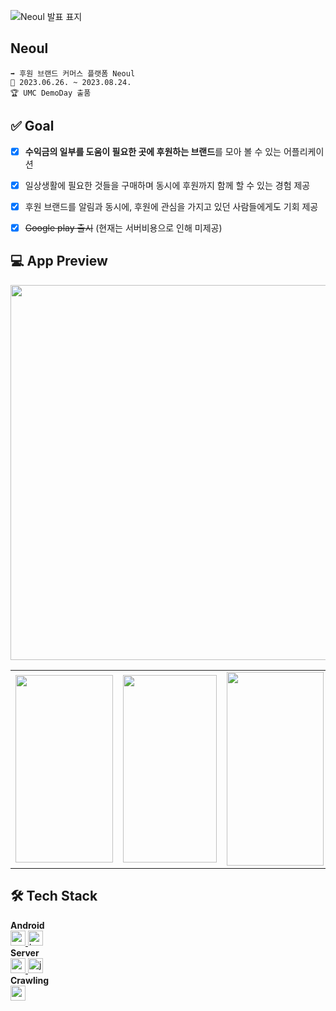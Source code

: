 
![Neoul 발표 표지](https://user-images.githubusercontent.com/92140163/266815180-4d1f5320-de3b-4e61-b4bf-6a5b9a469c61.png)

## Neoul
```
➡️ 후원 브랜드 커머스 플랫폼 Neoul
📆 2023.06.26. ~ 2023.08.24.
🏆 UMC DemoDay 출품
```


## ✅ Goal
- [x] **수익금의 일부를 도움이 필요한 곳에 후원하는 브랜드**를 모아 볼 수 있는 어플리케이션
- [x] 일상생활에 필요한 것들을 구매하며 동시에 후원까지 함께 할 수 있는 경험 제공
- [x] 후원 브랜드를 알림과 동시에, 후원에 관심을 가지고 있던 사람들에게도 기회 제공
- [x] ~~Google play 출시~~ (현재는 서버비용으로 인해 미제공)


## 💻 App Preview
<img src="https://user-images.githubusercontent.com/92140163/266817612-c079bccf-8c3d-47ca-a32f-1b213f587f92.png" width="600" height="">
<table>
  <tr>
    <td><img src="https://user-images.githubusercontent.com/92140163/266815317-127c18ec-859c-4c28-8354-57afeac27423.png" width="156" height="300"></td>
    <td><img src="https://user-images.githubusercontent.com/92140163/266815325-487538d6-073c-4135-bb34-2b5872b4da38.png" width="150" height="300"></td>
    <td><img src="https://user-images.githubusercontent.com/92140163/266815331-c7ffe3c4-fbf4-4972-96d2-8a7dc98439d4.png" width="155" height="310"></td>
    <td><img src="https://user-images.githubusercontent.com/92140163/266815338-9638f910-3397-41b0-b16b-a0b61094e132.png" width="155" height="310"></td>
  </tr>
</table>






## 🛠️ Tech Stack
**Android**  
<a href="https://developer.android.com" target="_blank" rel="noreferrer"> <img src="http://img.shields.io/badge/-Android_Studio-3DDC84?style=for-the-badge&logo=Android%20Studio&logoColor=white" alt="android" height="24"/> </a> <!-- 안드로이드 -->
<a href="https://kotlinlang.org" target="_blank" rel="noreferrer"> <img src="http://img.shields.io/badge/-Kotlin-7f52ff?style=for-the-badge&logo=Kotlin&logoColor=white" alt="kotlin" height="24"/> </a> <!-- Kotlin -->  
**Server**  
<a href="https://spring.io/projects/spring-boot" target="_blank" rel="noreferrer"> <img src="https://img.shields.io/badge/springboot-6DB33F?style=for-the-badge&logo=springboot&logoColor=white" alt="springboot" height="24"/> </a> <!-- SpringBoot -->
<a href="https://www.java.com" target="_blank" rel="noreferrer"> <img src="https://img.shields.io/badge/java-007396?style=for-the-badge&logo=java&logoColor=white" alt="java" height="24"/> </a> <!-- Java -->  
**Crawling**  
<a href="https://www.python.org" target="_blank" rel="noreferrer"> <img src="https://img.shields.io/badge/python-3776AB?style=for-the-badge&logo=python&logoColor=white" alt="python" height="24"/> </a> <!-- Python -->
